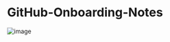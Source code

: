 # GitHub-Onboarding-Notes

![image](https://github.com/user-attachments/assets/cd1a05cc-21d1-40ba-aeec-443b27b870a2)
